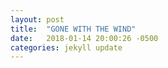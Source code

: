 ```yaml
---
layout: post
title:  "GONE WITH THE WIND"
date:   2018-01-14 20:00:26 -0500
categories: jekyll update
---
```

